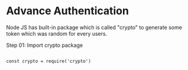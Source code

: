 <h1>Advance Authentication</h1>

<p>
Node JS has built-in package which is called "crypto" to generate some token which was random for every users.

Step 01: Import crypto package

<code>
const crypto = require('crypto')
</code>


</p>










